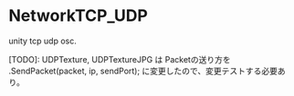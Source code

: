 # NetworkTCP_UDP
unity tcp udp osc.

[TODO]: UDPTexture, UDPTextureJPG は Packetの送り方を .SendPacket(packet, ip, sendPort); に変更したので、変更テストする必要あり。
